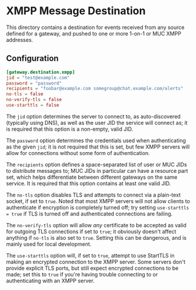 # XMPP Message Destination

This directory contains a destination for events received from any source defined for a gateway, and
pushed to one or more 1-on-1 or MUC XMPP addresses.

## Configuration

```toml
[gateway.destination.xmpp]
jid = "test@example.com"
password = "password"
recipients = "foobar@example.com somegroup@chat.example.com/alerts"
no-tls = false
no-verify-tls = false
use-starttls = false
```

The `jid` option determines the server to connect to, as auto-discovered (typically using DNS), as
well as the user JID the service will connect as; it is required that this option is a non-empty, valid JID.

The `password` option determines the credentials used when authenticating as the given `jid`; it is
not required that this is set, but few XMPP servers will allow for connections without some form of
authentication.

The `recipients` option defines a space-separated list of user or MUC JIDs to distribute messages
to; MUC JIDs in particular can have a resource part set, which helps differentiate between different
gateways on the same service. It is required that this option contains at least one valid JID.

The `no-tls` option disables TLS and attempts to connect via a plain-text socket, if set to `true`.
Noted that most XMPP servers will not allow clients to authenticate if encryption is completely
turned off; try setting `use-starttls = true` if TLS is turned off and authenticated connections are
failing.

The `no-verify-tls` option will allow *any* certificate to be accepted as valid for outgoing TLS
connections if set to `true`; it obviously doesn't affect anything if `no-tls` is also set to
`true`. Setting this can be dangerous, and is mainly used for local development.

The `use-starttls` option will, if set to `true`, attempt to use StartTLS in making an encrypted
connection to the XMPP server. Some servers don't provide explicit TLS ports, but still expect
encrypted connections to be made; set this to `true` if you're having trouble connecting to or
authenticating with an XMPP server.
